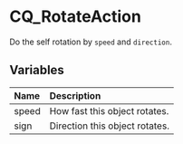 # CQ_RotateAction

Do the self rotation by `speed` and `direction`.

## Variables

| Name | Description |
|:---|:---|
| speed | How fast this object rotates. |
| sign | Direction this object rotates. |
